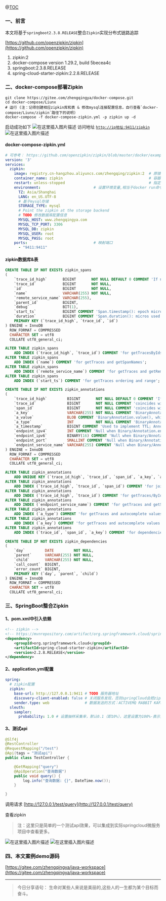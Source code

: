 ﻿@[TOC](文章目录)

### 一、前言

本文将基于`springboot2.3.8.RELEASE`整合`Zipkin`实现分布式链路追踪

[https://github.com/openzipkin/zipkin](https://github.com/openzipkin/zipkin)

1. zipkin:2
2. docker-compose version 1.29.2, build 5becea4c
3. springboot:2.3.8.RELEASE
4. spring-cloud-starter-zipkin:2.2.8.RELEASE

### 二、docker-compose部署Zipkin

```shell
git clone https://gitee.com/zhengqingya/docker-compose.git
cd docker-compose/Liunx
# 运行 (注：记得创建相应zipkin库和表 & 修改mysql连接配置信息，自行查看`docker-compose/Liunx/zipkin`路径下的说明)
docker-compose -f docker-compose-zipkin.yml -p zipkin up -d
```

启动成功如下
![在这里插入图片描述](https://img-blog.csdnimg.cn/aa245415dee04647a80b6fd0ebac37d1.png?x-oss-process=image/watermark,type_ZHJvaWRzYW5zZmFsbGJhY2s,shadow_50,text_Q1NETiBA6YOR5riF,size_20,color_FFFFFF,t_70,g_se,x_16)
访问地址 [`http://ip地址:9411/zipkin`](http://127.0.0.1:9411/zipkin)
![在这里插入图片描述](https://img-blog.csdnimg.cn/41f440840bd64633a3920e33c5e461a8.png?x-oss-process=image/watermark,type_ZHJvaWRzYW5zZmFsbGJhY2s,shadow_50,text_Q1NETiBA6YOR5riF,size_20,color_FFFFFF,t_70,g_se,x_16)

#### docker-compose-zipkin.yml

```yml
# 可参考： https://github.com/openzipkin/zipkin/blob/master/docker/examples/docker-compose-mysql.yml
version: '3'
services:
  zipkin:
    image: registry.cn-hangzhou.aliyuncs.com/zhengqing/zipkin:2  # 原镜像`openzipkin/zipkin:2`
    container_name: zipkin                                       # 容器名为'zipkin'
    restart: unless-stopped                                      # 指定容器退出后的重启策略为始终重启，但是不考虑在Docker守护进程启动时就已经停止了的容器
    environment:                        # 设置环境变量,相当于docker run命令中的-e
      TZ: Asia/Shanghai
      LANG: en_US.UTF-8
      # 基于mysql存储
      STORAGE_TYPE: mysql
      # Point the zipkin at the storage backend
      # TODO 修改数据库配置信息
      MYSQL_HOST: www.zhengqingya.com
      MYSQL_TCP_PORT: 3306
      MYSQL_DB: zipkin
      MYSQL_USER: root
      MYSQL_PASS: root
    ports:                              # 映射端口
      - "9411:9411"
```

#### zipkin数据库&表

```sql
CREATE TABLE IF NOT EXISTS zipkin_spans
(
    `trace_id_high`       BIGINT       NOT NULL DEFAULT 0 COMMENT 'If non zero, this means the trace uses 128 bit traceIds instead of 64 bit',
    `trace_id`            BIGINT       NOT NULL,
    `id`                  BIGINT       NOT NULL,
    `name`                VARCHAR(255) NOT NULL,
    `remote_service_name` VARCHAR(255),
    `parent_id`           BIGINT,
    `debug`               BIT(1),
    `start_ts`            BIGINT COMMENT 'Span.timestamp(): epoch micros used for endTs query and to implement TTL',
    `duration`            BIGINT COMMENT 'Span.duration(): micros used for minDuration and maxDuration query',
    PRIMARY KEY (`trace_id_high`, `trace_id`, `id`)
) ENGINE = InnoDB
  ROW_FORMAT = COMPRESSED
  CHARACTER SET = utf8
  COLLATE utf8_general_ci;

ALTER TABLE zipkin_spans
    ADD INDEX (`trace_id_high`, `trace_id`) COMMENT 'for getTracesByIds';
ALTER TABLE zipkin_spans
    ADD INDEX (`name`) COMMENT 'for getTraces and getSpanNames';
ALTER TABLE zipkin_spans
    ADD INDEX (`remote_service_name`) COMMENT 'for getTraces and getRemoteServiceNames';
ALTER TABLE zipkin_spans
    ADD INDEX (`start_ts`) COMMENT 'for getTraces ordering and range';

CREATE TABLE IF NOT EXISTS zipkin_annotations
(
    `trace_id_high`         BIGINT       NOT NULL DEFAULT 0 COMMENT 'If non zero, this means the trace uses 128 bit traceIds instead of 64 bit',
    `trace_id`              BIGINT       NOT NULL COMMENT 'coincides with zipkin_spans.trace_id',
    `span_id`               BIGINT       NOT NULL COMMENT 'coincides with zipkin_spans.id',
    `a_key`                 VARCHAR(255) NOT NULL COMMENT 'BinaryAnnotation.key or Annotation.value if type == -1',
    `a_value`               BLOB COMMENT 'BinaryAnnotation.value(), which must be smaller than 64KB',
    `a_type`                INT          NOT NULL COMMENT 'BinaryAnnotation.type() or -1 if Annotation',
    `a_timestamp`           BIGINT COMMENT 'Used to implement TTL; Annotation.timestamp or zipkin_spans.timestamp',
    `endpoint_ipv4`         INT COMMENT 'Null when Binary/Annotation.endpoint is null',
    `endpoint_ipv6`         BINARY(16) COMMENT 'Null when Binary/Annotation.endpoint is null, or no IPv6 address',
    `endpoint_port`         SMALLINT COMMENT 'Null when Binary/Annotation.endpoint is null',
    `endpoint_service_name` VARCHAR(255) COMMENT 'Null when Binary/Annotation.endpoint is null'
) ENGINE = InnoDB
  ROW_FORMAT = COMPRESSED
  CHARACTER SET = utf8
  COLLATE utf8_general_ci;

ALTER TABLE zipkin_annotations
    ADD UNIQUE KEY (`trace_id_high`, `trace_id`, `span_id`, `a_key`, `a_timestamp`) COMMENT 'Ignore insert on duplicate';
ALTER TABLE zipkin_annotations
    ADD INDEX (`trace_id_high`, `trace_id`, `span_id`) COMMENT 'for joining with zipkin_spans';
ALTER TABLE zipkin_annotations
    ADD INDEX (`trace_id_high`, `trace_id`) COMMENT 'for getTraces/ByIds';
ALTER TABLE zipkin_annotations
    ADD INDEX (`endpoint_service_name`) COMMENT 'for getTraces and getServiceNames';
ALTER TABLE zipkin_annotations
    ADD INDEX (`a_type`) COMMENT 'for getTraces and autocomplete values';
ALTER TABLE zipkin_annotations
    ADD INDEX (`a_key`) COMMENT 'for getTraces and autocomplete values';
ALTER TABLE zipkin_annotations
    ADD INDEX (`trace_id`, `span_id`, `a_key`) COMMENT 'for dependencies job';

CREATE TABLE IF NOT EXISTS zipkin_dependencies
(
    `day`         DATE         NOT NULL,
    `parent`      VARCHAR(255) NOT NULL,
    `child`       VARCHAR(255) NOT NULL,
    `call_count`  BIGINT,
    `error_count` BIGINT,
    PRIMARY KEY (`day`, `parent`, `child`)
) ENGINE = InnoDB
  ROW_FORMAT = COMPRESSED
  CHARACTER SET = utf8
  COLLATE utf8_general_ci;
```

### 三、SpringBoot整合Zipkin

#### 1、pom.xml中引入依赖

```xml
<!-- zipkin -->
<!-- https://mvnrepository.com/artifact/org.springframework.cloud/spring-cloud-starter-zipkin -->
<dependency>
    <groupId>org.springframework.cloud</groupId>
    <artifactId>spring-cloud-starter-zipkin</artifactId>
    <version>2.2.8.RELEASE</version>
</dependency>
```

#### 2、application.yml配置

```yml
spring:
  # zipkin配置
  zipkin:
    base-url: http://127.0.0.1:9411 # TODO 服务器地址
    discovery-client-enabled: false # 关闭服务发现，否则springCloud会把zipkin的url当作服务名称
    sender.type: web                # 数据发送的方式：ACTIVEMQ RABBIT KAFKA WEB
  sleuth:
    sampler:
      probability: 1.0 # 设置抽样采集率，默认0.1（即10%），这里设置为100%-表示全部采样
```

#### 3、测试api

```java
@Slf4j
@RestController
@RequestMapping("/test")
@Api(tags = "测试api")
public class TestController {

    @GetMapping("query")
    @ApiOperation("查询数据")
    public void query() {
        log.info("查询数据: {}", DateTime.now());
    }

}
```

调用请求 [http://127.0.0.1/test/query](http://127.0.0.1/test/query)

查看zipkin

> 注：这里只是简单的一个测试api效果，可以集成到实际springcloud微服务项目中查看更多。

![在这里插入图片描述](https://img-blog.csdnimg.cn/ba7e9836acd04f419f19921398920b1f.png?x-oss-process=image/watermark,type_ZHJvaWRzYW5zZmFsbGJhY2s,shadow_50,text_Q1NETiBA6YOR5riF,size_20,color_FFFFFF,t_70,g_se,x_16)
![在这里插入图片描述](https://img-blog.csdnimg.cn/0dfa458ffecf4e95ab64648f56b995ae.png?x-oss-process=image/watermark,type_ZHJvaWRzYW5zZmFsbGJhY2s,shadow_50,text_Q1NETiBA6YOR5riF,size_20,color_FFFFFF,t_70,g_se,x_16)

### 四、本文案例demo源码

[https://gitee.com/zhengqingya/java-workspace](https://gitee.com/zhengqingya/java-workspace)


---

> 今日分享语句：
> 生命对某些人来说是美丽的,这些人的一生都为某个目标而奋斗。
